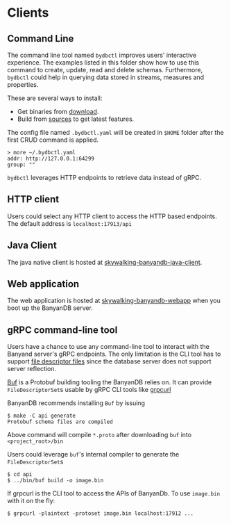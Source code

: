 ﻿# Clients

## Command Line

The command line tool named `bydbctl` improves users' interactive experience. The examples listed in this folder show how to use this command to create, update, read and delete schemas. Furthermore, `bydbctl` could help in querying data stored in streams, measures and properties.

These are several ways to install:

* Get binaries from [download](https://skywalking.apache.org/downloads/).
* Build from [sources](https://github.com/apache/skywalking-banyandb/tree/main/bydbctl) to get latest features.

The config file named `.bydbctl.yaml` will be created in `$HOME` folder after the first CRUD command is applied.
```shell
> more ~/.bydbctl.yaml
addr: http://127.0.0.1:64299
group: ""
```

`bydbctl` leverages HTTP endpoints to retrieve data instead of gRPC.

## HTTP client

Users could select any HTTP client to access the HTTP based endpoints. The default address is `localhost:17913/api`

## Java Client

The java native client is hosted at [skywalking-banyandb-java-client](https://github.com/apache/skywalking-banyandb-java-client).

## Web application

The web application is hosted at [skywalking-banyandb-webapp](http://localhost:17913/) when you boot up the BanyanDB server.

## gRPC command-line tool

Users have a chance to use any command-line tool to interact with the Banyand server's gRPC endpoints. The only limitation is the CLI tool has to support [file descriptor files](https://github.com/protocolbuffers/protobuf/blob/main/src/google/protobuf/descriptor.proto) since the database server does not support server reflection.

[Buf](https://buf.build/) is a Protobuf building tooling the BanyanDB relies on. It can provide `FileDescriptorSet`s usable by gRPC CLI tools like [grpcurl](https://github.com/fullstorydev/grpcurl)

BanyanDB recommends installing `Buf` by issuing

```shell
$ make -C api generate
Protobuf schema files are compiled
```

Above command will compile `*.proto` after downloading `buf` into `<project_root>/bin`

Users could leverage `buf`'s internal compiler to generate the `FileDescriptorSet`s

```shell
$ cd api
$ ../bin/buf build -o image.bin
```

If grpcurl is the CLI tool to access the APIs of BanyanDb. To use `image.bin` with it on the fly:

```shell
$ grpcurl -plaintext -protoset image.bin localhost:17912 ...
```
